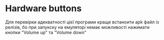 # Hardware buttons
Для перевірки адекватності цієї програми краще встаноити apk файл із релізів,
бо при запукску на емуляторі немає можливості нажимати кнопки "Volume up" та "Volume down"
